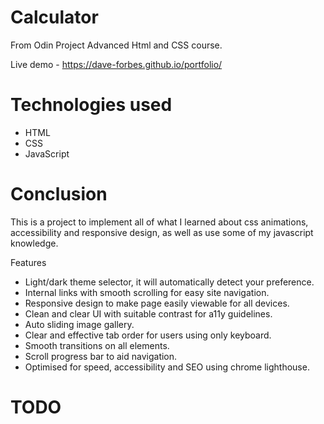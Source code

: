 # Calculator

From Odin Project Advanced Html and CSS course.

Live demo - https://dave-forbes.github.io/portfolio/

# Technologies used

- HTML
- CSS
- JavaScript

# Conclusion

This is a project to implement all of what I learned about css animations, accessibility and responsive design, as well as use some of my javascript knowledge.

Features

- Light/dark theme selector, it will automatically detect your preference.
- Internal links with smooth scrolling for easy site navigation.
- Responsive design to make page easily viewable for all devices.
- Clean and clear UI with suitable contrast for a11y guidelines.
- Auto sliding image gallery.
- Clear and effective tab order for users using only keyboard.
- Smooth transitions on all elements.
- Scroll progress bar to aid navigation.
- Optimised for speed, accessibility and SEO using chrome lighthouse.

# TODO
